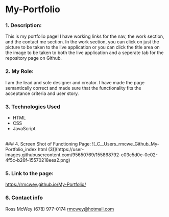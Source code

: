 # My-Portfolio
### 1. Description: 
This is my portfolio page! I have working links for the nav, the work section, and the contact me section. In the work section, you can click on just the picture to be taken to the live application or you can click the title area on the image to be taken to both the live application and a seperate tab for the repository page on Github.
<br>
### 2. My Role: 
I am the lead and sole designer and creator. I have made the page semantically correct and made sure that the functionality fits the acceptance criteria and user story. 
<br>
### 3. Technologies Used
* HTML
* CSS
* JavaScript
<br>
### 4. Screen Shot of Functioning Page: 
![_C__Users_rmcwe_Github_My-Portfolio_index html (3)](https://user-images.githubusercontent.com/95650769/155868792-c03c5d0e-0e02-4f5c-b26f-15570218eea2.png)
<br>

### 5. Link to the page: 
https://rmcwey.github.io/My-Portfolio/

### 6. Contact info 
Ross McWey
(678) 977-0174
rmcwey@hotmail.com

